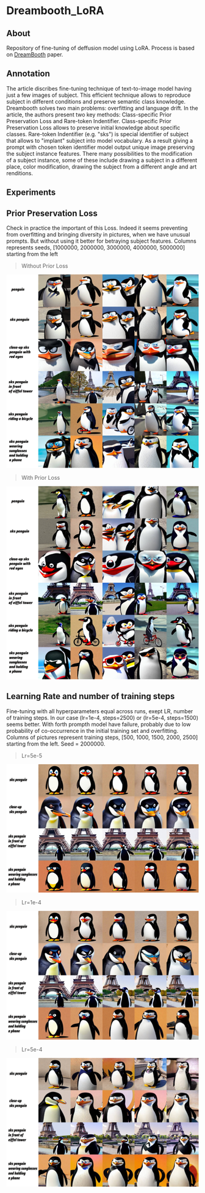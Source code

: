 # Dreambooth_LoRA
## About
Repository of fine-tuning of deffusion model using LoRA. Process is based on [DreamBooth](https://arxiv.org/abs/2208.12242) paper.
## Annotation
The article discribes fine-tuning technique of text-to-image model having just a few images of subject. This efficient technique allows to reproduce subject in different conditions and preserve semantic class knowledge.
Dreambooth solves two main problems: overfitting and language drift. In the article, the authors present two key methods: Class-specific Prior Preservation Loss and Rare-token Indentifier. Class-specific Prior Preservation Loss allows to preserve initial knowledge about specific classes. Rare-token Indentifier (e.g. "sks") is special identifier of subject that allows to "implant" subject into model vocabulary. 
As a result giving a prompt with chosen token identifier model output unique image preserving the subject instance features. There many possibilities to the modification of a subject instance, some of these include drawing a subject in a different place, color modification, drawing the subject from a different angle and art renditions.


## Experiments
## Prior Preservation Loss 
Check in practice the important of this Loss. Indeed it seems preventing from overfitting and bringing diversity in pictures, when we have unusual prompts. But without using it better for betraying subject features. 
Columns represents seeds, [1000000, 2000000, 3000000, 4000000, 5000000] starting from the left

> Without Prior Loss
<!-- #region -->
<p align="center">
<img  src="contents/without_pLoss.jpg">
</p>
<!-- #endregion -->

> With Prior Loss
<!-- #region -->
<p align="center">
<img  src="contents/base.jpg">
</p>
<!-- #endregion -->

## Learning Rate and number of training steps
Fine-tuning with all hyperparameters equal across runs, exept LR, number of training steps.  In our case (lr=1e-4, steps=2500) or (lr=5e-4, steps=1500) seems better. With forth prompth model have failure, probably due to low probability of co-occurrence in the initial training set and overfitting. 
Columns of pictures represent training steps, [500, 1000, 1500, 2000, 2500] starting from the left. Seed = 2000000.

> Lr=5e-5
<!-- #region -->
<p align="center">
<img  src="contents/5e5.jpg">
</p>
<!-- #endregion -->

> Lr=1e-4
<!-- #region -->
<p align="center">
<img  src="contents/1e4.jpg">
</p>
<!-- #endregion -->

> Lr=5e-4
<!-- #region -->
<p align="center">
<img  src="contents/5e4.jpg">
</p>
<!-- #endregion -->


